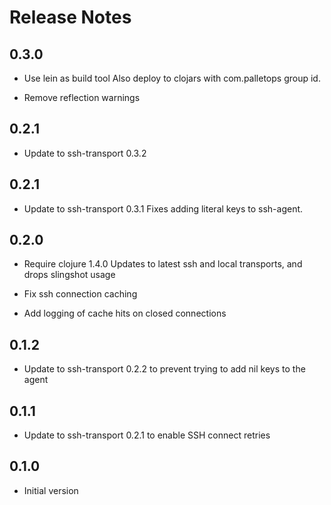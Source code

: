# Release Notes

## 0.3.0

- Use lein as build tool
  Also deploy to clojars with com.palletops group id.

- Remove reflection warnings

## 0.2.1

- Update to ssh-transport 0.3.2

## 0.2.1

- Update to ssh-transport 0.3.1
  Fixes adding literal keys to ssh-agent.

## 0.2.0

- Require clojure 1.4.0
  Updates to latest ssh and local transports, and drops slingshot usage

- Fix ssh connection caching

- Add logging of cache hits on closed connections

## 0.1.2

- Update to ssh-transport 0.2.2 to prevent trying to add nil keys to the agent

## 0.1.1

- Update to ssh-transport 0.2.1 to enable SSH connect retries


## 0.1.0

- Initial version
